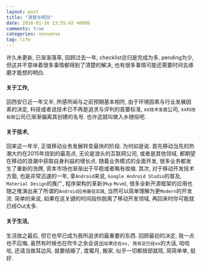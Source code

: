 ```yaml
---
layout: post
title: "清楚与明白"
date: 2016-01-26 13:55:42 +0800
comments: true
categories: nonsense
tag: life
---
```


许久未更新, 已渐渐落草, 回顾过去一年, checklist总归是完成为多, pending为少, 但这并不意味着很多事情都得到了清楚的解决, 也有很多事情可能还需要时间去琢磨才能想的明白.

#### 关于工作,
回西安已近一年又半, 所感所闻与之前预期基本相符, 由于环境因素与行业发展因素的决定, 科技或者说技术已不再是追求与评判的首要标准, xx`技术发展`公司, xx`科技有限`公司已渐渐偏离其创建的名号. 也许这就叫做入乡随俗吧.

#### 关于技术,
回来这一年半, 正值移动业务发展转变最快的阶段. 为何如是说.
首先移动当先的热潮大约在2015年烧到的最高点, 无论是浪头的互联网公司, 或者是其他领域, 都期望在移动的浪潮中获取自身利益的增长点. 随着业务模式的全面开发, 很多业务都发生了重新的洗牌, 资本市场也渐渐出于平稳或者略有收缩.
其次, 对于移动开发技术方面, 也是非常迅速的一年, 拿`Android`来说, `Google Android Studio`的普及, `Material Design`的推广, 程序架构的革新(`Mvp` `Mvvm`), 很多全新开源框架的应用也随之推演出来了所谓的`Android应用最佳实践`, 当然可以简单理解为更`Modern`的开发流. 简单的来说, 如果在这关键的时间段你脱离了移动开发领域, 再回来时你可能就已经Out太多.

#### 关于生活,
生活放之最后, 但它也早已成为我所追求的最重要的东西. 回顾最初的决定, 我一点也不后悔, 虽然有时候也在吹牛之余会说出`如果还在xx, 我肯定已经xx`的大话, 哈哈哈, 还请当做耳边风.
就要结婚了, 度蜜月, 搬家, 似乎一切都按部就班, 简简单单, 挺好.

